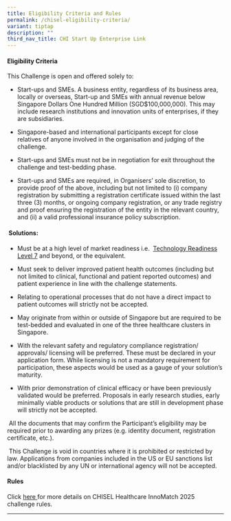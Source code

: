 ```yaml
---
title: Eligibility Criteria and Rules
permalink: /chisel-eligibility-criteria/
variant: tiptap
description: ""
third_nav_title: CHI Start Up Enterprise Link
---
```

<h4>Eligibility Criteria</h4>
<p>This Challenge is open and offered solely to:</p>
<ul data-tight="true" class="tight">
<li>
<p>Start-ups and SMEs. A business entity, regardless of its business area,
locally or overseas, Start-up and SMEs with annual revenue below Singapore
Dollars One Hundred Million (SGD$100,000,000). This may include research
institutions and innovation units of enterprises, if they are subsidiaries.</p>
</li>
<li>
<p>Singapore-based and international participants except for close relatives
of anyone involved in the organisation and judging of the challenge.</p>
</li>
<li>
<p>Start-ups and SMEs must not be in negotiation for exit throughout the
challenge and test-bedding phase.</p>
</li>
<li>
<p>Start-ups and SMEs are required, in Organisers’ sole discretion, to provide
proof of the above, including but not limited to (i) company registration
by submitting a registration certificate issued within the last three (3)
months, or ongoing company registration, or any trade registry and proof
ensuring the registration of the entity in the relevant country, and (ii)
a valid professional insurance policy subscription.</p>
</li>
</ul>
<h4>&nbsp;Solutions:</h4>
<ul data-tight="true" class="tight">
<li>
<p>Must be at a high level of market readiness i.e.&nbsp;&nbsp;<a href="https://www.ipi-singapore.org/technology-readiness-more-help" rel="noopener noreferrer nofollow" target="_blank">Technology Readiness Level 7</a> and
beyond, or the equivalent.</p>
</li>
<li>
<p>Must seek to deliver improved patient health outcomes (including but not
limited to clinical, functional and patient reported outcomes) and patient
experience in line with the challenge statements.</p>
</li>
<li>
<p>Relating to operational processes that do not have a direct impact to
patient outcomes will strictly not be accepted.</p>
</li>
<li>
<p>May originate from within or outside of Singapore but are required to
be test-bedded and evaluated in one of the three healthcare clusters in
Singapore.</p>
</li>
<li>
<p>With the relevant safety and regulatory compliance registration/ approvals/
licensing will be preferred. These must be declared in your application
form. While licensing is not a mandatory requirement for participation,
these aspects would be used as a gauge of your solution’s maturity.</p>
</li>
<li>
<p>With prior demonstration of clinical efficacy or have been previously
validated would be preferred. Proposals in early research studies, early
minimally viable products or solutions that are still in development phase
will strictly not be accepted.</p>
</li>
</ul>
<p>&nbsp;All the documents that may confirm the Participant’s eligibility
may be required prior to awarding any prizes (e.g. identity document, registration
certificate, etc.).</p>
<p>&nbsp;This Challenge is void in countries where it is prohibited or restricted
by law. Applications from companies included in the US or EU sanctions
list and/or blacklisted by any UN or international agency will not be accepted.</p>
<h4>Rules</h4>
<p>Click <a href="https://for.sg/chisel2025rules" rel="noopener nofollow" target="_blank">here </a>for
more details on CHISEL Healthcare InnoMatch 2025 challenge rules.</p>
<hr>
<p></p>
<p></p>
<p></p>